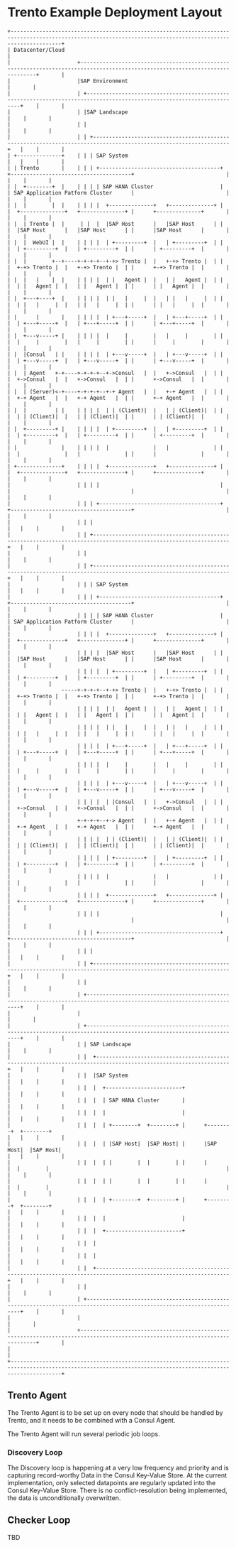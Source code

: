 # Trento Example Deployment Layout

    +------------------------------------------------------------------------------------------------------------------------------------------------------------+
    | Datacenter/Cloud                                                                                                                                           |
    |                     +------------------------------------------------------------------------------------------------------------------------------+       |
    |                     |SAP Environment                                                                                                               |       |
    |                     | +-----------------------------------------------------------------------------------------------------------------------+    |       |
    |                     | |SAP Landscape                                                                                                          |    |       |
    |                     | |                                                                                                                       |    |       |
    |                     | | +-----------------------------------------------------------------------------------------------------------------+   |    |       |
    | +--------------+    | | | SAP System                                                                                                      |   |    |       |
    | | Trento       |    | | | +--------------------------------------+   +--------------------------------------+                             |   |    |       |
    | |  +--------+  |    | | | | SAP HANA Cluster                     |   | SAP Application Patform Cluster      |                             |   |    |       |
    | |  |        |  |    | | | |  +--------------+   +--------------+ |   |  +--------------+   +--------------+ |      +--------------+       |   |    |       |
    | |  | Trento |  |     | |  |  |SAP Host      |   |SAP Host      | |   |  |SAP Host      |   |SAP Host      | |      |SAP Host      |       |   |    |       |
    | |  |  WebUI |  |    | | | |  | +---------+  |   | +---------+  | |   |  | +---------+  |   | +---------+  | |      | +---------+  |       |   |    |       |
    | |  |        +--+----+-+-+-+--+-+> Trento |  |   +-+> Trento |  | |   |  +-+> Trento |  |   +-+> Trento |  | |      +-+> Trento |  |       |   |    |       |
    | |  |   |    |  |    | | | |  | |   Agent |  |   | |   Agent |  | |   |  | |   Agent |  |   | |   Agent |  | |      | |   Agent |  |       |   |    |       |
    | |  +---+----+  |    | | | |  | |   |     |  |   | |   |     |  | |   |  | |   |     |  |   | |   |     |  | |      | |   |     |  |       |   |    |       |
    | |      |       |    | | | |  | +---+-----+  |   | +---+-----+  | |   |  | +---+-----+  |   | +---+-----+  | |      | +---+-----+  |       |   |    |       |
    | |  +---v-----+ |    | | | |  |     |        |   |     |        | |   |  |     |        |   |     |        | |      |     |        |       |   |    |       |
    | |  |Consul   | |    | | | |  | +---v-----+  |   | +---v-----+  | |   |  | +---v-----+  |   | +---v-----+  | |      | +---v-----+  |       |   |    |       |
    | |  | Agent   +-+----+-+-+-+--+->Consul   |  |   +->Consul   |  | |   |  +->Consul   |  |   +->Consul   |  | |      +->Consul   |  |       |   |    |       |
    | |  | (Server)<-+----+-+-+-+--+-+ Agent   |  |   +-+ Agent   |  | |   |  +-+ Agent   |  |   +-+ Agent   |  | |      +-+ Agent   |  |       |   |    |       |
    | |  |         | |    | | | |  | | (Client)|  |   | | (Client)|  | |   |  | | (Client)|  |   | | (Client)|  | |      | | (Client)|  |       |   |    |       |
    | |  +---------+ |    | | | |  | +---------+  |   | +---------+  | |   |  | +---------+  |   | +---------+  | |      | +---------+  |       |   |    |       |
    | |              |    | | | |  |              |   |              | |   |  |              |   |              | |      |              |       |   |    |       |
    | +--------------+    | | | |  +--------------+   +--------------+ |   |  +--------------+   +--------------+ |      +--------------+       |   |    |       |
    |                     | | | |                                      |   |                                      |                             |   |    |       |
    |                     | | | +--------------------------------------+   +--------------------------------------+                             |   |    |       |
    |                     | | |                                                                                                                 |   |    |       |
    |                     | | +-----------------------------------------------------------------------------------------------------------------+   |    |       |
    |                     | |                                                                                                                       |    |       |
    |                     | | +-----------------------------------------------------------------------------------------------------------------+   |    |       |
    |                     | | | SAP System                                                                                                      |   |    |       |
    |                     | | | +--------------------------------------+   +--------------------------------------+                             |   |    |       |
    |                     | | | | SAP HANA Cluster                     |   | SAP Application Patform Cluster      |                             |   |    |       |
    |                     | | | |  +--------------+   +--------------+ |   |  +--------------+   +--------------+ |      +--------------+       |   |    |       |
    |                     | | | |  |SAP Host      |   |SAP Host      | |   |  |SAP Host      |   |SAP Host      | |      |SAP Host      |       |   |    |       |
    |                     | | | |  | +---------+  |   | +---------+  | |   |  | +---------+  |   | +---------+  | |      | +---------+  |       |   |    |       |
    |                -----+-+-+-+--+-+> Trento |  |   +-+> Trento |  | |   |  +-+> Trento |  |   +-+> Trento |  | |      +-+> Trento |  |       |   |    |       |
    |                     | | | |  | |   Agent |  |   | |   Agent |  | |   |  | |   Agent |  |   | |   Agent |  | |      | |   Agent |  |       |   |    |       |
    |                     | | | |  | |   |     |  |   | |   |     |  | |   |  | |   |     |  |   | |   |     |  | |      | |   |     |  |       |   |    |       |
    |                     | | | |  | +---+-----+  |   | +---+-----+  | |   |  | +---+-----+  |   | +---+-----+  | |      | +---+-----+  |       |   |    |       |
    |                     | | | |  |     |        |   |     |        | |   |  |     |        |   |     |        | |      |     |        |       |   |    |       |
    |                     | | | |  | +---v-----+  |   | +---v-----+  | |   |  | +---v-----+  |   | +---v-----+  | |      | +---v-----+  |       |   |    |       |
    |                     | | | |  | |Consul   |  |   +->Consul   |  | |   |  +->Consul   |  |   +->Consul   |  | |      +->Consul   |  |       |   |    |       |
    |                     +-+-+-+--+-> Agent   |  |   +-+ Agent   |  | |   |  +-+ Agent   |  |   +-+ Agent   |  | |      +-+ Agent   |  |       |   |    |       |
    |                     | | | |  | | (Client)|  |   | | (Client)|  | |   |  | | (Client)|  |   | | (Client)|  | |      | | (Client)|  |       |   |    |       |
    |                     | | | |  | +---------+  |   | +---------+  | |   |  | +---------+  |   | +---------+  | |      | +---------+  |       |   |    |       |
    |                     | | | |  |              |   |              | |   |  |              |   |              | |      |              |       |   |    |       |
    |                     | | | |  +--------------+   +--------------+ |   |  +--------------+   +--------------+ |      +--------------+       |   |    |       |
    |                     | | | |                                      |   |                                      |                             |   |    |       |
    |                     | | | +--------------------------------------+   +--------------------------------------+                             |   |    |       |
    |                     | | |                                                                                                                 |   |    |       |
    |                     | | +-----------------------------------------------------------------------------------------------------------------+   |    |       |
    |                     | |                                                                                                                       |    |       |
    |                     | +-----------------------------------------------------------------------------------------------------------------------+    |       |
    |                     |                                                                                                                              |       |
    |                     | +-----------------------------------------------------------------------------------------------------------------------+    |       |
    |                     | | SAP Landscape                                                                                                         |    |       |
    |                     | |  +----------------------------------------------------------------------------------------------------------------+   |    |       |
    |                     | |  |SAP System                                                                                                      |   |    |       |
    |                     | |  |  +------------------------+                                                                                    |   |    |       |
    |                     | |  |  | SAP HANA Cluster       |                                                                                    |   |    |       |
    |                     | |  |  |                        |                                                                                    |   |    |       |
    |                     | |  |  | +--------+  +--------+ |      +--------+  +--------+                                                        |   |    |       |
    |                     | |  |  | |SAP Host|  |SAP Host| |      |SAP Host|  |SAP Host|                                                        |   |    |       |
    |                     | |  |  | |        |  |        | |      |        |  |        |                                                        |   |    |       |
    |                     | |  |  | |        |  |        | |      |        |  |        |                                                        |   |    |       |
    |                     | |  |  | +--------+  +--------+ |      +--------+  +--------+                                                        |   |    |       |
    |                     | |  |  |                        |                                                                                    |   |    |       |
    |                     | |  |  +------------------------+                                                                                    |   |    |       |
    |                     | |  |                                                                                                                |   |    |       |
    |                     | |  |                                                                                                                |   |    |       |
    |                     | |  +----------------------------------------------------------------------------------------------------------------+   |    |       |
    |                     | |                                                                                                                       |    |       |
    |                     | +-----------------------------------------------------------------------------------------------------------------------+    |       |
    |                     |                                                                                                                              |       |
    |                     +------------------------------------------------------------------------------------------------------------------------------+       |
    |                                                                                                                                                            |
    +------------------------------------------------------------------------------------------------------------------------------------------------------------+


## Trento Agent

The Trento Agent is to be set up on every node that should be handled by Trento,
and it needs to be combined with a Consul Agent. 

The Trento Agent will run several periodic job loops. 

### Discovery Loop

The Discovery loop is happening at a very low frequency and priority and is capturing record-worthy
Data in the Consul Key-Value Store. At the current implementation, only selected datapoints are
regularly updated into the Consul Key-Value Store. There is no conflict-resolution being implemented,
the data is unconditionally overwritten.

## Checker Loop

TBD
